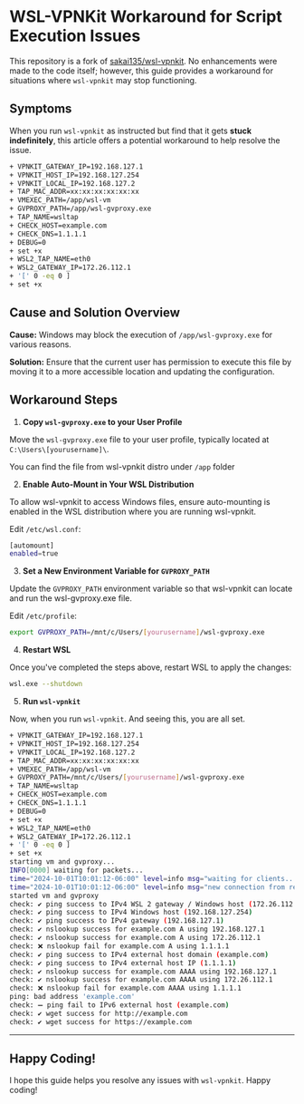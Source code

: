 # WSL-VPNKit Workaround for Script Execution Issues

This repository is a fork of [sakai135/wsl-vpnkit](https://github.com/sakai135/wsl-vpnkit). No enhancements were made to the code itself; however, this guide provides a workaround for situations where `wsl-vpnkit` may stop functioning.

## Symptoms

When you run `wsl-vpnkit` as instructed but find that it gets **stuck indefinitely**, this article offers a potential workaround to help resolve the issue.

```bash
+ VPNKIT_GATEWAY_IP=192.168.127.1
+ VPNKIT_HOST_IP=192.168.127.254
+ VPNKIT_LOCAL_IP=192.168.127.2
+ TAP_MAC_ADDR=xx:xx:xx:xx:xx:xx
+ VMEXEC_PATH=/app/wsl-vm
+ GVPROXY_PATH=/app/wsl-gvproxy.exe
+ TAP_NAME=wsltap
+ CHECK_HOST=example.com
+ CHECK_DNS=1.1.1.1
+ DEBUG=0
+ set +x
+ WSL2_TAP_NAME=eth0
+ WSL2_GATEWAY_IP=172.26.112.1
+ '[' 0 -eq 0 ]
+ set +x
```


## Cause and Solution Overview

**Cause:** Windows may block the execution of `/app/wsl-gvproxy.exe` for various reasons.

**Solution:** Ensure that the current user has permission to execute this file by moving it to a more accessible location and updating the configuration.

## Workaround Steps

1. **Copy `wsl-gvproxy.exe` to your User Profile**

Move the `wsl-gvproxy.exe` file to your user profile, typically located at `C:\Users\[yourusername]\`.

You can find the file from wsl-vpnkit distro under `/app` folder

2. **Enable Auto-Mount in Your WSL Distribution**
   
To allow wsl-vpnkit to access Windows files, ensure auto-mounting is enabled in the WSL distribution where you are running wsl-vpnkit.

Edit `/etc/wsl.conf`:

```bash
[automount]
enabled=true
```

3. **Set a New Environment Variable for `GVPROXY_PATH`**

Update the `GVPROXY_PATH` environment variable so that wsl-vpnkit can locate and run the wsl-gvproxy.exe file.

Edit `/etc/profile`:

```bash
export GVPROXY_PATH=/mnt/c/Users/[yourusername]/wsl-gvproxy.exe
```
4. **Restart WSL**

Once you've completed the steps above, restart WSL to apply the changes:

```bash
wsl.exe --shutdown
```
5. **Run `wsl-vpnkit`**

Now, when you run `wsl-vpnkit`. And seeing this, you are all set.
```bash
+ VPNKIT_GATEWAY_IP=192.168.127.1
+ VPNKIT_HOST_IP=192.168.127.254
+ VPNKIT_LOCAL_IP=192.168.127.2
+ TAP_MAC_ADDR=xx:xx:xx:xx:xx:xx
+ VMEXEC_PATH=/app/wsl-vm
+ GVPROXY_PATH=/mnt/c/Users/[yourusername]/wsl-gvproxy.exe
+ TAP_NAME=wsltap
+ CHECK_HOST=example.com
+ CHECK_DNS=1.1.1.1
+ DEBUG=0
+ set +x
+ WSL2_TAP_NAME=eth0
+ WSL2_GATEWAY_IP=172.26.112.1
+ '[' 0 -eq 0 ]
+ set +x
starting vm and gvproxy...
INFO[0000] waiting for packets...
time="2024-10-01T10:01:12-06:00" level=info msg="waiting for clients..."
time="2024-10-01T10:01:12-06:00" level=info msg="new connection from remote to 17944"
started vm and gvproxy
check: ✔️ ping success to IPv4 WSL 2 gateway / Windows host (172.26.112.1)
check: ✔️ ping success to IPv4 Windows host (192.168.127.254)
check: ✔️ ping success to IPv4 gateway (192.168.127.1)
check: ✔️ nslookup success for example.com A using 192.168.127.1
check: ✔️ nslookup success for example.com A using 172.26.112.1
check: ❌ nslookup fail for example.com A using 1.1.1.1
check: ✔️ ping success to IPv4 external host domain (example.com)
check: ✔️ ping success to IPv4 external host IP (1.1.1.1)
check: ✔️ nslookup success for example.com AAAA using 192.168.127.1
check: ✔️ nslookup success for example.com AAAA using 172.26.112.1
check: ❌ nslookup fail for example.com AAAA using 1.1.1.1
ping: bad address 'example.com'
check: ➖ ping fail to IPv6 external host (example.com)
check: ✔️ wget success for http://example.com
check: ✔️ wget success for https://example.com
```

---

## Happy Coding!

I hope this guide helps you resolve any issues with `wsl-vpnkit`. Happy coding!



